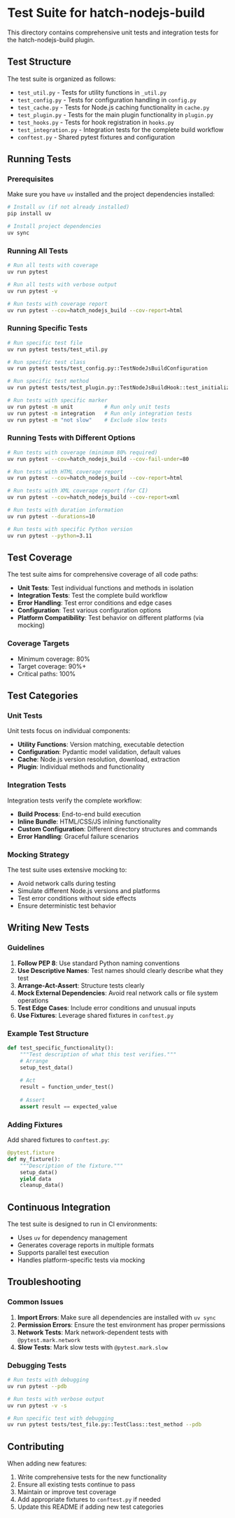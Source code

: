 # Test Suite for hatch-nodejs-build

This directory contains comprehensive unit tests and integration tests for the hatch-nodejs-build plugin.

## Test Structure

The test suite is organized as follows:

- `test_util.py` - Tests for utility functions in `_util.py`
- `test_config.py` - Tests for configuration handling in `config.py`
- `test_cache.py` - Tests for Node.js caching functionality in `cache.py`
- `test_plugin.py` - Tests for the main plugin functionality in `plugin.py`
- `test_hooks.py` - Tests for hook registration in `hooks.py`
- `test_integration.py` - Integration tests for the complete build workflow
- `conftest.py` - Shared pytest fixtures and configuration

## Running Tests

### Prerequisites

Make sure you have `uv` installed and the project dependencies installed:

```bash
# Install uv (if not already installed)
pip install uv

# Install project dependencies
uv sync
```

### Running All Tests

```bash
# Run all tests with coverage
uv run pytest

# Run all tests with verbose output
uv run pytest -v

# Run tests with coverage report
uv run pytest --cov=hatch_nodejs_build --cov-report=html
```

### Running Specific Tests

```bash
# Run specific test file
uv run pytest tests/test_util.py

# Run specific test class
uv run pytest tests/test_config.py::TestNodeJsBuildConfiguration

# Run specific test method
uv run pytest tests/test_plugin.py::TestNodeJsBuildHook::test_initialize_with_artifacts

# Run tests with specific marker
uv run pytest -m unit          # Run only unit tests
uv run pytest -m integration   # Run only integration tests
uv run pytest -m "not slow"    # Exclude slow tests
```

### Running Tests with Different Options

```bash
# Run tests with coverage (minimum 80% required)
uv run pytest --cov=hatch_nodejs_build --cov-fail-under=80

# Run tests with HTML coverage report
uv run pytest --cov=hatch_nodejs_build --cov-report=html

# Run tests with XML coverage report (for CI)
uv run pytest --cov=hatch_nodejs_build --cov-report=xml

# Run tests with duration information
uv run pytest --durations=10

# Run tests with specific Python version
uv run pytest --python=3.11
```

## Test Coverage

The test suite aims for comprehensive coverage of all code paths:

- **Unit Tests**: Test individual functions and methods in isolation
- **Integration Tests**: Test the complete build workflow
- **Error Handling**: Test error conditions and edge cases
- **Configuration**: Test various configuration options
- **Platform Compatibility**: Test behavior on different platforms (via mocking)

### Coverage Targets

- Minimum coverage: 80%
- Target coverage: 90%+
- Critical paths: 100%

## Test Categories

### Unit Tests

Unit tests focus on individual components:

- **Utility Functions**: Version matching, executable detection
- **Configuration**: Pydantic model validation, default values
- **Cache**: Node.js version resolution, download, extraction
- **Plugin**: Individual methods and functionality

### Integration Tests

Integration tests verify the complete workflow:

- **Build Process**: End-to-end build execution
- **Inline Bundle**: HTML/CSS/JS inlining functionality
- **Custom Configuration**: Different directory structures and commands
- **Error Handling**: Graceful failure scenarios

### Mocking Strategy

The test suite uses extensive mocking to:

- Avoid network calls during testing
- Simulate different Node.js versions and platforms
- Test error conditions without side effects
- Ensure deterministic test behavior

## Writing New Tests

### Guidelines

1. **Follow PEP 8**: Use standard Python naming conventions
2. **Use Descriptive Names**: Test names should clearly describe what they test
3. **Arrange-Act-Assert**: Structure tests clearly
4. **Mock External Dependencies**: Avoid real network calls or file system operations
5. **Test Edge Cases**: Include error conditions and unusual inputs
6. **Use Fixtures**: Leverage shared fixtures in `conftest.py`

### Example Test Structure

```python
def test_specific_functionality():
    """Test description of what this test verifies."""
    # Arrange
    setup_test_data()
    
    # Act
    result = function_under_test()
    
    # Assert
    assert result == expected_value
```

### Adding Fixtures

Add shared fixtures to `conftest.py`:

```python
@pytest.fixture
def my_fixture():
    """Description of the fixture."""
    setup_data()
    yield data
    cleanup_data()
```

## Continuous Integration

The test suite is designed to run in CI environments:

- Uses `uv` for dependency management
- Generates coverage reports in multiple formats
- Supports parallel test execution
- Handles platform-specific tests via mocking

## Troubleshooting

### Common Issues

1. **Import Errors**: Make sure all dependencies are installed with `uv sync`
2. **Permission Errors**: Ensure the test environment has proper permissions
3. **Network Tests**: Mark network-dependent tests with `@pytest.mark.network`
4. **Slow Tests**: Mark slow tests with `@pytest.mark.slow`

### Debugging Tests

```bash
# Run tests with debugging
uv run pytest --pdb

# Run tests with verbose output
uv run pytest -v -s

# Run specific test with debugging
uv run pytest tests/test_file.py::TestClass::test_method --pdb
```

## Contributing

When adding new features:

1. Write comprehensive tests for the new functionality
2. Ensure all existing tests continue to pass
3. Maintain or improve test coverage
4. Add appropriate fixtures to `conftest.py` if needed
5. Update this README if adding new test categories
